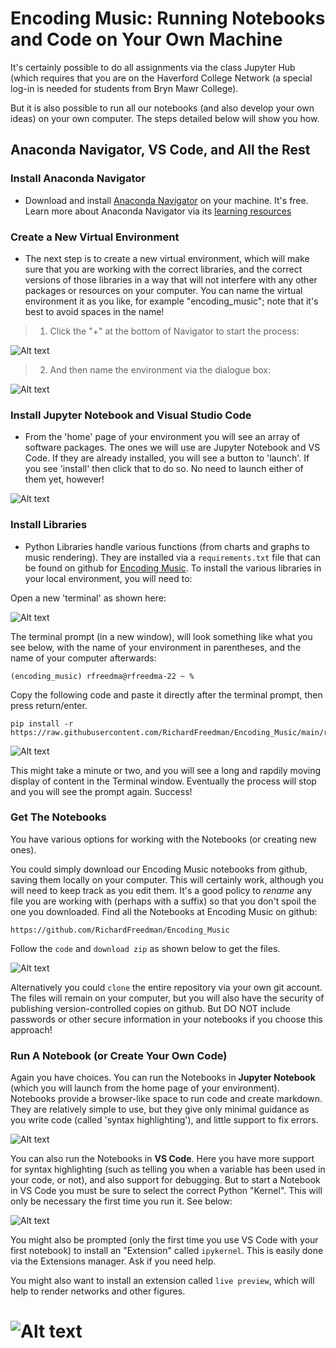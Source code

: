 # Encoding Music:  Running Notebooks and Code on Your Own Machine

It's certainly possible to do all assignments via the class Jupyter Hub (which requires that you are on the Haverford College Network (a special log-in is needed for students from Bryn Mawr College).

But it is also possible to run all our notebooks (and also develop your own ideas) on your own computer.  The steps detailed below will show you how.

## Anaconda Navigator, VS Code, and All the Rest

### Install Anaconda Navigator

* Download and install [Anaconda Navigator](https://www.anaconda.com/download) on your machine.  It's free. Learn more about Anaconda Navigator via its [learning resources](https://learning.anaconda.cloud/)

### Create a New Virtual Environment

* The next step is to create a new virtual environment, which will make sure that you are working with the correct libraries, and the correct versions of those libraries in a way that will not interfere with any other packages or resources on your computer. You can name the virtual environment it as you like, for example "encoding_music"; note that it's best to avoid spaces in the name!

> 1) Click the "+" at the bottom of Navigator to start the process:

![Alt text](images/screenshot_1506.png)

> 2) And then name the environment via the dialogue box:

![Alt text](images/screenshot_1614.png)

### Install Jupyter Notebook and Visual Studio Code

* From the 'home' page of your environment you will see an array of software packages.  The ones we will use are Jupyter Notebook and VS Code.  If they are already installed, you will see a button to 'launch'.  If you see 'install' then click that to do so. No need to launch either of them yet, however!

![Alt text](images/screenshot_1615.png)

### Install Libraries

* Python Libraries handle various functions (from charts and graphs to music rendering). They are installed via a `requirements.txt` file that can be found on github for [Encoding Music](https://github.com/RichardFreedman/Encoding_Music/blob/main/requirements.txt). To install the various libraries in your local environment, you will need to:

Open a new 'terminal' as shown here:

![Alt text](images/screenshot_1616.png)

The terminal prompt (in a new window), will look something like what you see below, with the name of your environment in parentheses, and the name of your computer afterwards:

	(encoding_music) rfreedma@rfreedma-22 ~ % 

Copy the following code and paste it directly after the terminal prompt, then press return/enter.


	pip install -r https://raw.githubusercontent.com/RichardFreedman/Encoding_Music/main/requirements.txt

![Alt text](images/screenshot_1621.png)

This might take a minute or two, and you will see a long and rapdily moving display of content in the Terminal window.  Eventually the process will stop and you will see the prompt again.  Success!

### Get The Notebooks

You have various options for working with the Notebooks (or creating new ones). 

You could simply download our Encoding Music notebooks from github, saving them locally on your computer.  This will certainly work, although you will need to keep track as you edit them.  It's a good policy to _rename_ any file you are working with (perhaps with a suffix) so that you don't spoil the one you downloaded.  Find all the Notebooks at Encoding Music on github:

	https://github.com/RichardFreedman/Encoding_Music

Follow the `code` and `download zip` as shown below to get the files.

![Alt text](images/screenshot_1626.png)

Alternatively you could `clone` the entire repository via your own git account.  The files will remain on your computer, but you will also have the security of publishing version-controlled copies on github.  But DO NOT include passwords or other secure information in your notebooks if you choose this approach!

### Run A Notebook (or Create Your Own Code)

Again you have choices.  You can run the Notebooks in **Jupyter Notebook** (which you will launch from the home page of your environment).  Notebooks provide a browser-like space to run code and create markdown.  They are relatively simple to use, but they give only minimal guidance as you write code (called 'syntax highlighting'), and little support to fix errors.

![Alt text](images/screenshot_1615.png)

You can also run the Notebooks in **VS Code**.  Here you have more support for syntax highlighting (such as telling you when a variable has been used in your code, or not), and also support for debugging.  But to start a Notebook in VS Code you must be sure to select the correct Python "Kernel".  This will only be necessary the first time you run it.  See below:

![Alt text](images/screenshot_1623.png)

You might also be prompted (only the first time you use VS Code with your first notebook) to install an "Extension" called `ipykernel`.  This is easily done via the Extensions manager.  Ask if you need help.  

You might also want to install an extension called `live preview`, which will help to render networks and other figures.

![Alt text](images/screenshot_1624.png)
=



